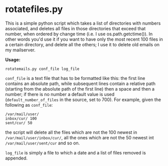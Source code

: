 # rotatefiles.py #

This is a simple python script which takes a list of directories with numbers associated,
and deletes all files in those directories that exceed that number, when ordered by
change time (i.e. I use os.path.getctime()). In other words you'd use it if you want to
have only the most recent 100 files in a certain directory, and delete all the others; I use it to delete old emails
on my mailserver.

**Usage:**

	rotatemails.py conf_file log_file
	
`conf_file` is a text file that has to be formatted like this:  the first line contains an
absolute path, while subsequent lines contain a relative path (starting from the absolute path of
the first line) then a space and then a number; if there is no number a default value is
used (`default_number_of_files` in the source, set to 700). For example, given the following as
`conf_file`:

	/var/mail/user/
	inbox/cur/ 100
	sent/cur/ 50
	
the script will delete all the files which are not the 100 newest in
`/var/mail/user/inbox/cur/`, all the ones which are not the 50 newest int
`/var/mail/user/sent/cur` and so on.

`log_file` is simply a file to which a date and a list of files removed is appended.

